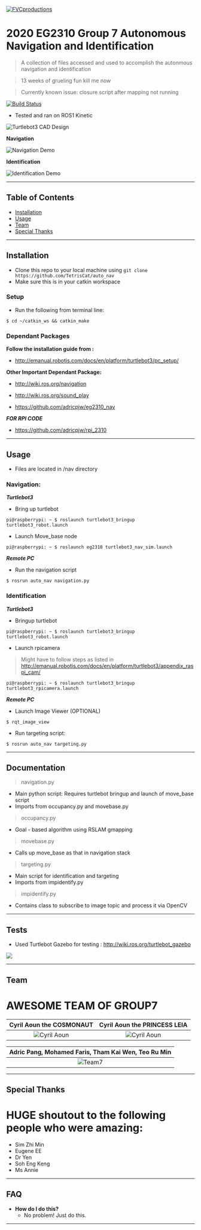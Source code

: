 <a href="http://github.com/TetrisCat/auto_nav"><img src="http://emanual.robotis.com/assets/images/platform/turtlebot3/overview/turtlebot3_with_logo.png" title="FVCproductions" alt="FVCproductions"></a>

# 2020 EG2310 Group 7 Autonomous Navigation and Identification

> A collection of files accessed and used to accomplish the autonmous navigation and identification

> 13 weeks of grueling fun kill me now

> Currently known issue: closure script after mapping not running


[![Build Status](http://img.shields.io/travis/badges/badgerbadgerbadger.svg?style=flat-square)](https://travis-ci.org/badges/badgerbadgerbadger) 

- Tested and ran on ROS1 Kinetic

![Turtlebot3 CAD Design](https://i.imgur.com/hSwf48f.jpg)

**Navigation**

![Navigation Demo](http://g.recordit.co/XOr6LkQzB8.gif)

**Identification**

![Identification Demo](http://g.recordit.co/2K4EPKrPUP.gif)

---

## Table of Contents 

- [Installation](#installation)
- [Usage](#usage)
- [Team](#team)
- [Special Thanks](#special-thanks)

---

## Installation

- Clone this repo to your local machine using `git clone https://github.com/TetrisCat/auto_nav`
- Make sure this is in your catkin workspace

### Setup

- Run the following from terminal line:

```shell
$ cd ~/catkin_ws && catkin_make
```

### Dependant Packages

**Follow the installation guide from :**

- http://emanual.robotis.com/docs/en/platform/turtlebot3/pc_setup/

**Other Important Dependant Package:**

- http://wiki.ros.org/navigation 

- http://wiki.ros.org/sound_play 

- https://github.com/adricpjw/eg2310_nav 

***FOR RPI CODE***

- https://github.com/adricpjw/rpi_2310 

---
## Usage

- Files are located in /nav directory

### Navigation:

***Turtlebot3***

- Bring up turtlebot
```shell
pi@raspberrypi: ~ $ roslaunch turtlebot3_bringup  turtlebot3_robot.launch
```

- Launch Move_base node
```shell
pi@raspberrypi: ~ $ roslaunch eg2310 turtlebot3_nav_sim.launch
```
***Remote PC***

- Run the navigation script
```shell
$ rosrun auto_nav navigation.py
```
### Identification

***Turtlebot3***

- Bringup turtlebot
```shell
pi@raspberrypi: ~ $ roslaunch turtlebot3_bringup  turtlebot3_robot.launch
```

- Launch rpicamera
> Might have to follow steps as listed in http://emanual.robotis.com/docs/en/platform/turtlebot3/appendix_raspi_cam/
```shell
pi@raspberrypi: ~ $ roslaunch turtlebot3_bringup  turtlebot3_rpicamera.launch
```

***Remote PC***

- Launch Image Viewer (OPTIONAL)
```shell
$ rqt_image_view
```

- Run targeting script:
```shell
$ rosrun auto_nav targeting.py
```
---

## Documentation 

> navigation.py
- Main python script: Requires turtlebot bringup and launch of move_base script
- Imports from occupancy.py and movebase.py

> occupancy.py
- Goal - based algorithm using RSLAM gmapping

> movebase.py
- Calls up move_base as that in navigation stack

> targeting.py
- Main script for identification and targeting
- Imports from impidentify.py 

> impidentify.py
- Contains class to subscribe to image topic and process it via OpenCV

---
## Tests

- Used Turtlebot Gazebo for testing : http://wiki.ros.org/turtlebot_gazebo

<a href="http://wiki.ros.org/turtlebot_gazebo"><img src="https://emanual.robotis.com/assets/images/platform/turtlebot3/simulation/turtlebot3_world_bugger.png"> </a>

---

## Team

# AWESOME TEAM OF GROUP7

| **Cyril Aoun the COSMONAUT** | **Cyril Aoun the PRINCESS LEIA** | 
| :---: | :---: |
| ![Cyril Aoun](https://i.imgur.com/8KMpmmK.jpg)   | ![Cyril Aoun](https://i.imgur.com/BQMStDN.jpg) | 

|**Adric Pang, Mohamed Faris, Tham Kai Wen, Teo Ru Min** |
| :---: |
| ![Team7](https://i.imgur.com/AMvtMr6.jpg)  |

---
## Special Thanks

# HUGE shoutout to the following people who were amazing:

- Sim Zhi Min
- Eugene EE
- Dr Yen
- Soh Eng Keng
- Ms Annie

---
## FAQ

- **How do I do this?**
    - No problem! Just do this.
---



